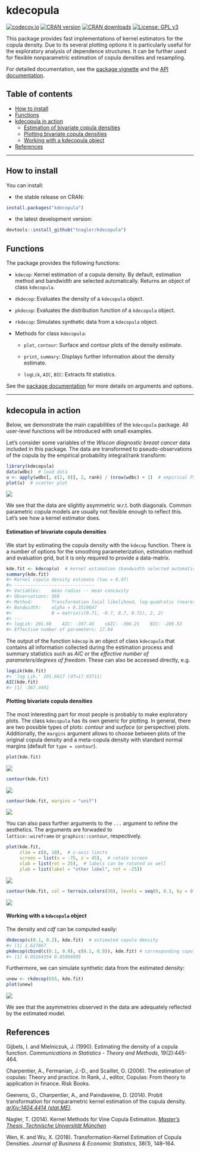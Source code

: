 
# kdecopula

[![codecov.io](https://codecov.io/github/tnagler/kdecopula/coverage.svg?branch=master)](https://codecov.io/github/tnagler/kdecopula?branch=main)
[![CRAN
version](https://www.r-pkg.org/badges/version/kdecopula)](https://CRAN.R-project.org/package=kdecopula)
[![CRAN
downloads](https://cranlogs.r-pkg.org/badges/kdecopula)](https://CRAN.R-project.org/package=kdecopula)
[![License: GPL
v3](https://img.shields.io/badge/License-GPL%20v3-blue.svg)](http://www.gnu.org/licenses/gpl-3.0)

This package provides fast implementations of kernel estimators for the
copula density. Due to its several plotting options it is particularly
useful for the exploratory analysis of dependence structures. It can be
further used for flexible nonparametric estimation of copula densities
and resampling.

For detailed documentation, see the [package
vignette](https://arxiv.org/pdf/1603.04229.pdf) and the [API
documentation](https://tnagler.github.io/kdecopula/reference/index.html).

## Table of contents

- [How to install](#how-to-install)
- [Functions](#functions)
- [kdecopula in action](#kdecopula-in-action)
  - [Estimation of bivariate copula
    densities](#estimation-of-bivariate-copula-densities)
  - [Plotting bivariate copula
    densities](#plotting-bivariate-copula-densities)
  - [Working with a kdecopula object](#working-with-a-kdecopula-object)
- [References](#references)

------------------------------------------------------------------------

## How to install

You can install:

- the stable release on CRAN:

``` r
install.packages("kdecopula")
```

- the latest development version:

``` r
devtools::install_github("tnagler/kdecopula")
```

## Functions

The package provides the following functions:

- `kdecop`: Kernel estimation of a copula density. By default,
  estimation method and bandwidth are selected automatically. Returns an
  object of class `kdecopula`.

- `dkdecop`: Evaluates the density of a `kdecopula` object.

- `pkdecop`: Evaluates the distribution function of a `kdecopula`
  object.

- `rkdecop`: Simulates synthetic data from a `kdecopula` object.

- Methods for class `kdecopula`:

  - `plot`, `contour`: Surface and contour plots of the density
    estimate.

  - `print`, `summary`: Displays further information about the density
    estimate.

  - `logLik`, `AIC`, `BIC`: Extracts fit statistics.

See the [package
documentation](https://cran.r-project.org/web/packages/kdecopula/kdecopula.pdf)
for more details on arguments and options.

------------------------------------------------------------------------

## kdecopula in action

Below, we demonstrate the main capabilities of the `kdecopula` package.
All user-level functions will be introduced with small examples.

Let’s consider some variables of the *Wiscon diagnostic breast cancer*
data included in this package. The data are transformed to
pseudo-observations of the copula by the empirical probability
integral/rank transform:

``` r
library(kdecopula)
data(wdbc)  # load data
u <- apply(wdbc[, c(2, 8)], 2, rank) / (nrow(wdbc) + 1)  # empirical PIT
plot(u)  # scatter plot
```

![](inst/README-unnamed-chunk-3-1.png)<!-- -->

We see that the data are slightly asymmetric w.r.t. both diagonals.
Common parametric copula models are usually not flexible enough to
reflect this. Let’s see how a kernel estimator does.

#### Estimation of bivariate copula densities

We start by estimating the copula density with the `kdecop` function.
There is a number of options for the smoothing parameterization,
estimation method and evaluation grid, but it is only required to
provide a data-matrix.

``` r
kde.fit <- kdecop(u)  # kernel estimation (bandwidth selected automatically)
summary(kde.fit)
#> Kernel copula density estimate (tau = 0.47)
#> ------------------------------
#> Variables:    mean radius -- mean concavity 
#> Observations: 569 
#> Method:       Transformation local likelihood, log-quadratic (nearest-neighbor, 'TLL2nn') 
#> Bandwidth:    alpha = 0.3519647
#>               B = matrix(c(0.71, -0.7, 0.7, 0.71), 2, 2)
#> ---
#> logLik: 201.66    AIC: -367.45    cAIC: -366.21    BIC: -289.53 
#> Effective number of parameters: 17.94
```

The output of the function `kdecop` is an object of class `kdecopula`
that contains all information collected during the estimation process
and summary statistics such as *AIC* or the *effective number of
parameters/degrees of freedom*. These can also be accessed directly,
e.g.

``` r
logLik(kde.fit)
#> 'log Lik.' 201.6617 (df=17.93711)
AIC(kde.fit)
#> [1] -367.4491
```

#### Plotting bivariate copula densities

The most interesting part for most people is probably to make
exploratory plots. The class `kdecopula` has its own generic for
plotting. In general, there are two possible types of plots: *contour*
and *surface* (or perspective) plots. Additionally, the `margins`
argument allows to choose between plots of the original copula density
and a meta-copula density with standard normal margins (default for
`type = contour`).

``` r
plot(kde.fit)
```

![](inst/README-unnamed-chunk-6-1.png)<!-- -->

``` r
contour(kde.fit)
```

![](inst/README-unnamed-chunk-7-1.png)<!-- -->

``` r
contour(kde.fit, margins = "unif")
```

![](inst/README-unnamed-chunk-8-1.png)<!-- -->

You can also pass further arguments to the `...` argument to refine the
aesthetics. The arguments are forwaded to  
`lattice::wireframe` or `graphics::contour`, respectively.

``` r
plot(kde.fit, 
     zlim = c(0, 10),  # z-axis limits
     screen = list(x = -75, z = 45),  # rotate screen
     xlab = list(rot = 25),  # labels can be rotated as well
     ylab = list(label = "other label", rot = -25))  
```

![](inst/README-unnamed-chunk-9-1.png)<!-- -->

``` r
contour(kde.fit, col = terrain.colors(30), levels = seq(0, 0.3, by = 0.01))
```

![](inst/README-unnamed-chunk-10-1.png)<!-- -->

#### Working with a `kdecopula` object

The density and *cdf* can be computed easily:

``` r
dkdecop(c(0.1, 0.2), kde.fit)  # estimated copula density
#> [1] 1.627867
pkdecop(cbind(c(0.1, 0.9), c(0.1, 0.9)), kde.fit) # corresponding copula cdf
#> [1] 0.03164354 0.85004895
```

Furthermore, we can simulate synthetic data from the estimated density:

``` r
unew <- rkdecop(655, kde.fit)
plot(unew)
```

![](inst/README-unnamed-chunk-12-1.png)<!-- -->

We see that the asymmetries observed in the data are adequately
reflected by the estimated model.

## References

Gijbels, I. and Mielniczuk, J. (1990). Estimating the density of a
copula function. *Communications in Statistics - Theory and Methods*,
19(2):445-464.

Charpentier, A., Fermanian, J.-D., and Scaillet, O. (2006). The
estimation of copulas: Theory and practice. In Rank, J., editor,
Copulas: From theory to application in finance. Risk Books.

Geenens, G., Charpentier, A., and Paindaveine, D. (2014). Probit
transformation for nonparametric kernel estimation of the copula
density. [*arXiv:1404.4414 (stat.ME)*](https://arxiv.org/abs/1404.4414).

Nagler, T. (2014). Kernel Methods for Vine Copula Estimation. [*Master’s
Thesis, Technische Universität
München*](https://mediatum.ub.tum.de/node?id=1231221)

Wen, K. and Wu, X. (2018). Transformation-Kernel Estimation of Copula
Densities. *Journal of Business & Economic Statistics*, 38(1), 148–164.
